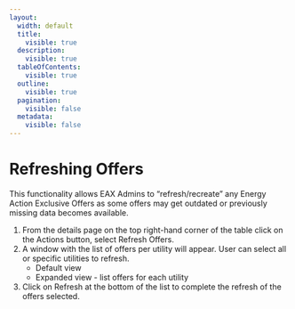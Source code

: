 ```yaml
---
layout:
  width: default
  title:
    visible: true
  description:
    visible: true
  tableOfContents:
    visible: true
  outline:
    visible: true
  pagination:
    visible: false
  metadata:
    visible: false
---
```


# Refreshing Offers

This functionality allows EAX Admins to “refresh/recreate” any Energy Action Exclusive Offers as some offers may get outdated or previously missing data becomes available.

1. From the details page on the top right-hand corner of the table click on the Actions button, select Refresh Offers.
2. A window with the list of offers per utility will appear. User can select all or specific utilities to refresh.&#x20;
   * Default view
   * Expanded view - list offers for each utility
3. Click on Refresh at the bottom of the list to complete the refresh of the offers selected.
